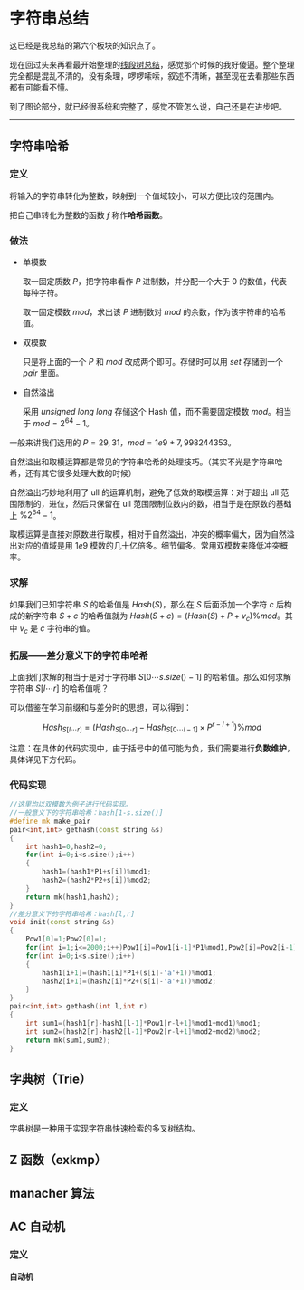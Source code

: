 # 字符串总结

这已经是我总结的第六个板块的知识点了。

现在回过头来再看最开始整理的[线段树总结](https://www.cnblogs.com/xrkforces/p/Segment-tree.html)，感觉那个时候的我好傻逼。整个整理完全都是混乱不清的，没有条理，啰啰嗦嗦，叙述不清晰，甚至现在去看那些东西都有可能看不懂。

到了图论部分，就已经很系统和完整了，感觉不管怎么说，自己还是在进步吧。

---

## 字符串哈希

### 定义

将输入的字符串转化为整数，映射到一个值域较小，可以方便比较的范围内。

把自己串转化为整数的函数 $f$ 称作**哈希函数**。

### 做法

- 单模数
  
  取一固定质数 $P$，把字符串看作 $P$ 进制数，并分配一个大于 0 的数值，代表每种字符。
  
  取一固定模数 $mod$，求出该 $P$ 进制数对 $mod$ 的余数，作为该字符串的哈希值。

- 双模数
  
  只是将上面的一个 $P$ 和 $mod$ 改成两个即可。存储时可以用 $set$ 存储到一个 $pair$ 里面。

- 自然溢出
  
  采用 $unsigned$ $long$ $long$ 存储这个 Hash 值，而不需要固定模数 $mod$。相当于 $mod= 2^{64}-1$。

一般来讲我们选用的 $P=29,31$，$mod=1e9+7,998244353$。

自然溢出和取模运算都是常见的字符串哈希的处理技巧。（其实不光是字符串哈希，还有其它很多处理大数的时候）

自然溢出巧妙地利用了 ull 的运算机制，避免了低效的取模运算：对于超出 ull 范围限制的，进位，然后只保留在 ull 范围限制位数内的数，相当于是在原数的基础上 $\%2^{64}−1$。

取模运算是直接对原数进行取模，相对于自然溢出，冲突的概率偏大，因为自然溢出对应的值域是用 $1e9$ 模数的几十亿倍多。细节偏多。常用双模数来降低冲突概率。

### 求解

如果我们已知字符串 $S$ 的哈希值是 $Hash(S)$，那么在 $S$ 后面添加一个字符 $c$ 后构成的新字符串 $S+c$ 的哈希值就为 $Hash(S+c)=(Hash(S)+P+v_c)\% mod$。其中 $v_c$ 是 $c$ 字符串的值。

### 拓展——差分意义下的字符串哈希

上面我们求解的相当于是对于字符串 $S[0 \cdots s.size()-1]$ 的哈希值。那么如何求解字符串 $S[l \cdots r]$ 的哈希值呢？

可以借鉴在学习前缀和与差分时的思想，可以得到：

$$
Hash_{S[l \cdots r]} =( Hash_{S[0 \cdots r]}-Hash_{S[0 \cdots l-1]} \times P^{r-l+1})\% mod
$$

注意：在具体的代码实现中，由于括号中的值可能为负，我们需要进行**负数维护**，具体详见下方代码。

### 代码实现

```cpp
//这里均以双模数为例子进行代码实现。
//一般意义下的字符串哈希：hash[1-s.size()]
#define mk make_pair
pair<int,int> gethash(const string &s)
{
    int hash1=0,hash2=0;
    for(int i=0;i<s.size();i++)
    {
        hash1=(hash1*P1+s[i])%mod1;
        hash2=(hash2*P2+s[i])%mod2;
    }
    return mk(hash1,hash2);
}
//差分意义下的字符串哈希：hash[l,r]
void init(const string &s)
{
    Pow1[0]=1;Pow2[0]=1;
    for(int i=1;i<=2000;i++)Pow1[i]=Pow1[i-1]*P1%mod1,Pow2[i]=Pow2[i-1]*P2%mod2;//这里别忘了% mod
    for(int i=0;i<s.size();i++)
    {
        hash1[i+1]=(hash1[i]*P1+(s[i]-'a'+1))%mod1;
        hash2[i+1]=(hash2[i]*P2+(s[i]-'a'+1))%mod2;
    }
}
pair<int,int> gethash(int l,int r)
{
    int sum1=(hash1[r]-hash1[l-1]*Pow1[r-l+1]%mod1+mod1)%mod1;
    int sum2=(hash2[r]-hash2[l-1]*Pow2[r-l+1]%mod2+mod2)%mod2;
    return mk(sum1,sum2);
}
```

## 字典树（Trie）

### 定义

字典树是一种用于实现字符串快速检索的多叉树结构。

## Z 函数（exkmp）

## manacher 算法

## AC 自动机

### 定义

**自动机**
